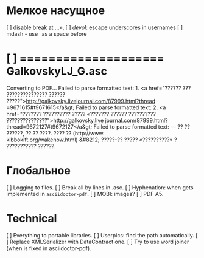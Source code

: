 ﻿# Мелкое насущное
[ ] disable break at ...»,
[ ] _devol_: escape underscores in usernames
[ ] mdash - use &#8239; as a space before


[ ] ====================
GalkovskyLJ_G.asc
====================
Converting to PDF...
Failed to parse formatted text: 1. &lt;a href="?????? ??? ??????????????? ??????
?????"&gt;<a href="http://galkovsky.livejournal.com/87999.html?thread=9671615#t9
671615&lt;/a&gt" class="bare">http://galkovsky.livejournal.com/87999.html?thread
=9671615#t9671615&lt;/a&gt</a>;
Failed to parse formatted text: 2. &lt;a href="??????? ?????????? ????? «???????
 ?????? ?????????? ???????????????"&gt;<a href="http://galkovsky.livejournal.com
/87999.html?thread=9672127#t9672127&lt;/a&gt" class="bare">http://galkovsky.live
journal.com/87999.html?thread=9672127#t9672127&lt;/a&gt</a>;
Failed to parse formatted text: &#8212; ?? ?? ??????, ?? ?? ????. ???? ?? (<a hr
ef="http://www.kibbokift.org/wakenow.html)&#160;&#8212" class="bare">http://www.
kibbokift.org/wakenow.html)&#160;&#8212</a>; ?????-?? ????? «??????????» ?&#160;
??????????? ??????.

# Глобальное

[ ] Logging to files.
[ ] Break all by lines in .asc.
[ ] Hyphenation: when gets implemented in `asciidoctor-pdf`.
[ ] MOBI: images?
[ ] PDF A5.

# Technical

[ ] Everything to portable libraries.
[ ] Userpics: find the path automatically.
[ ] Replace XMLSerializer with DataContract one.
[ ] Try to use word joiner &#8288; (when is fixed in asciidoctor-pdf).